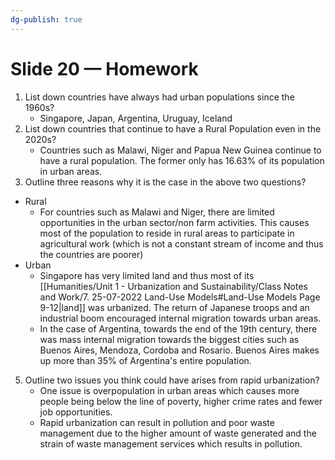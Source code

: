 ```yaml
---
dg-publish: true
---
```

# Slide 20 — Homework

1. List down countries have always had urban populations since the 1960s?
	- Singapore, Japan, Argentina, Uruguay, Iceland
2.  List down countries that continue to have a Rural Population even in the 2020s?
	- Countries such as Malawi, Niger and Papua New Guinea continue to have a rural population. The former only has 16.63% of its population in urban areas.
2. Outline three reasons why it is the case in the above two questions?
- Rural
	- For countries such as Malawi and Niger, there are limited opportunities in the urban sector/non farm activities. This causes most of the population to reside in rural areas to participate in agricultural work (which is not a constant stream of income and thus the countries are poorer)
- Urban 
	- Singapore has very limited land and thus most of its [[Humanities/Unit 1 - Urbanization and Sustainability/Class Notes and Work/7. 25-07-2022 Land-Use Models#Land-Use Models Page 9-12\|land]] was urbanized. The return of Japanese troops and an industrial boom encouraged internal migration towards urban areas.
	- In the case of Argentina, towards the end of the 19th century, there was mass internal migration towards the biggest cities such as Buenos Aires, Mendoza, Cordoba and Rosario. Buenos Aires makes up more than 35% of Argentina's entire population.
5. Outline two issues you think could have arises from rapid urbanization?
	- One issue is overpopulation in urban areas which causes more people being below the line of poverty, higher crime rates and fewer job opportunities.
	- Rapid urbanization can result in pollution and poor waste management due to the higher amount of waste generated and the strain of waste management services which results in pollution. 

